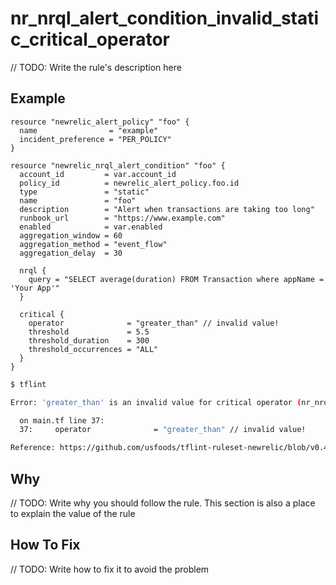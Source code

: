 # nr_nrql_alert_condition_invalid_static_critical_operator

// TODO: Write the rule's description here

## Example

```hcl
resource "newrelic_alert_policy" "foo" {
  name                = "example"
  incident_preference = "PER_POLICY"
}

resource "newrelic_nrql_alert_condition" "foo" {
  account_id         = var.account_id
  policy_id          = newrelic_alert_policy.foo.id
  type               = "static" 
  name               = "foo"
  description        = "Alert when transactions are taking too long"
  runbook_url        = "https://www.example.com"
  enabled            = var.enabled
  aggregation_window = 60
  aggregation_method = "event_flow"
  aggregation_delay  = 30

  nrql {
    query = "SELECT average(duration) FROM Transaction where appName = 'Your App'"
  }

  critical {
    operator              = "greater_than" // invalid value!
    threshold             = 5.5
    threshold_duration    = 300
    threshold_occurrences = "ALL"
  }
}
```

```bash
$ tflint

Error: 'greater_than' is an invalid value for critical operator (nr_nrql_alert_condition_invalid_static_critical_operator)

  on main.tf line 37:
  37:     operator              = "greater_than" // invalid value!

Reference: https://github.com/usfoods/tflint-ruleset-newrelic/blob/v0.4.0/docs/rules/nr_nrql_alert_condition_invalid_static_critical_operator.md

```

## Why

// TODO: Write why you should follow the rule. This section is also a place to explain the value of the rule

## How To Fix

// TODO: Write how to fix it to avoid the problem
